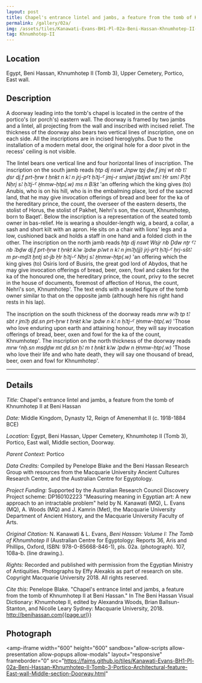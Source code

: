 ```yaml
---
layout: post
title: Chapel's entrance lintel and jambs, a feature from the tomb of Khnumhotep II at Beni Hassan
permalink: /gallery/02a/
img: /assets/tiles/Kanawati-Evans-BH1-Pl-02a-Beni-Hassan-Khnumhotep-II-Tomb-3-Portico-Architectural-feature-East-wall-Middle-section-Doorway.dzi
tag: Khnumhotep-II
---
```


## Location

Egypt, Beni Hassan, Khnumhotep II (Tomb 3), Upper Cemetery, Portico, East wall.

## Description

A doorway leading into the tomb's chapel is located in the centre of the portico's (or porch's) eastern wall. The doorway is framed by two jambs and a lintel, all projecting from the wall and inscribed with incised relief. The thickness of the doorway also bears two vertical lines of inscription, one on each side. All the inscriptions are in incised hieroglyphs. Due to the installation of a modern metal door, the original hole for a door pivot in the recess' ceiling is not visible.

The lintel bears one vertical line and four horizontal lines of inscription. The inscription on the south jamb reads *ḥtp dj nswt Jnpw tpj ḏw.f jmj wt nb tꜢ ḏsr dj.f prt-ḫrw t ḥnḳt n kꜢ n jrj-pꜤt ḥꜢtj-Ꜥ jmj-r smjwt jꜢbtjwt smꜢ Ḥr smꜢ PꜢḫt Nḥrj sꜢ ḥꜢtj-Ꜥ H̱nmw-ḥtp(.w) ms n BꜢḳt* 'an offering which the king gives (to) Anubis, who is on his hill, who is in the embalming place, lord of the sacred land, that he may give invocation offerings of bread and beer for the ka of the hereditary prince, the count, the overseer of the eastern deserts, the stolist of Horus, the stolist of Pakhet, Nehri's son, the count, Khnumhotep, born to Baqet'. Below the inscription is a representation of the seated tomb owner in bas-relief. He is wearing a shoulder-length wig, a beard, a collar, a sash and short kilt with an apron. He sits on a chair with lions' legs and a low, cushioned back and holds a staff in one hand and a folded cloth in the other. The inscription on the north jamb reads *ḥtp dj nswt Wsjr nb Ḏdw nṯr ꜤꜢ nb Ꜣbḏw dj.f prt-ḫrw t ḥnḳt kꜢw Ꜣpdw pꜢwt n kꜢ n jmꜢḫ(jj) jrj-pꜤt ḥꜢtj-Ꜥ ḥrj-sštꜢ m pr-mḏꜢt ḫntj st-jb Ḥr ḥꜢtj-Ꜥ Nḥrj sꜢ H̱nmw-ḥtp(.w)* 'an offering which the king gives (to) Osiris lord of Busiris, the great god lord of Abydos, that he may give invocation offerings of bread, beer, oxen, fowl and cakes for the ka of the honoured one, the hereditary prince, the count, privy to the secret in the house of documents, foremost of affection of Horus, the count, Nehri's son, Khnumhotep'. The text ends with a seated figure of the tomb owner similar to that on the opposite jamb (although here his right hand rests in his lap).

The inscription on the south thickness of the doorway reads *mrw wꜢḥ tp tꜢ sbt r jmꜢḫ ḏd.sn prt-ḫrw t ḥnḳt kꜢw Ꜣpdw n kꜢ n ḥꜢtj-Ꜥ H̱nmw-ḥtp(.w)* 'Those who love enduring upon earth and attaining honour, they will say invocation offerings of bread, beer, oxen and fowl for the ka of the count, Khnumhotep'. The inscription on the north thickness of the doorway reads *mrw Ꜥnḫ.sn msḏḏw mt ḏd.sn ḫꜢ m t ḥnḳt kꜢw Ꜣpdw n H̱nmw-ḥtp(.w)* 'Those who love their life and who hate death, they will say one thousand of bread, beer, oxen and fowl for Khnumhotep'.



<hr/>

## Details

*Title:* Chapel's entrance lintel and jambs, a feature from the tomb of Khnumhotep II at Beni Hassan

*Date:* Middle Kingdom, Dynasty 12, Reign of Amenemhat II (c. 1918-1884 BCE)

*Location:* Egypt, Beni Hassan, Upper Cemetery, Khnumhotep II (Tomb 3), Portico, East wall, Middle section, Doorway.

*Parent Context:* Portico

*Data Credits:* Compiled by Penelope Blake and the Beni Hassan Research Group with resources from the Macquarie University Ancient Cultures Research Centre, and the Australian Centre for Egyptology.

*Project Funding:* Supported by the Australian Research Council Discovery Project scheme: DP160102223 "Measuring meaning in Egyptian art: A new approach to an intractable problem" held by N. Kanawati (MQ), L. Evans (MQ), A. Woods (MQ) and J. Kamrin (Met), the Macquarie University Department of Ancient History, and the Macquarie University Faculty of Arts.

*Original Citation:* N. Kanawati & L. Evans, *Beni Hassan: Volume I: The Tomb of Khnumhotep II* (Australian Centre for Egyptology: Reports 36, Aris and Phillips, Oxford, ISBN: 978-0-85668-846-1), pls. 02a. (photograph). 107, 108a-b. (line drawing.).

*Rights:* Recorded and published with permission from the Egyptian Ministry of Antiquities. Photographs by Effy Alexakis as part of research on site. Copyright Macquarie University 2018. All rights reserved.

*Cite this:* Penelope Blake. "Chapel's entrance lintel and jambs, a feature from the tomb of Khnumhotep II at Beni Hassan." In The Beni Hassan Visual Dictionary: Khnumhotep II, edited by Alexandra Woods, Brian Ballsun-Stanton, and Nicolle Leary Sydney: Macquarie University, 2018. http://benihassan.com{{page.url}}

## Photograph

<amp-iframe width="600" height="600"
sandbox="allow-scripts allow-presentation allow-popups allow-modals"
layout="responsive"
frameborder="0"
src="https://faims.github.io/tiles/Kanawati-Evans-BH1-Pl-02a-Beni-Hassan-Khnumhotep-II-Tomb-3-Portico-Architectural-feature-East-wall-Middle-section-Doorway.html"
>
</amp-iframe>

<!-- src="https://tiles.benihassan.com/Kanawati-Evans-BH1-Pl-02a-Beni-Hassan-Khnumhotep-II-Tomb-3-Portico-Architectural-feature-East-wall-Middle-section-Doorway.html" -->